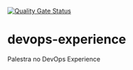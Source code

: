 [![Quality Gate Status](https://sonarcloud.io/api/project_badges/measure?project=Aleixoslary_devopslab&metric=alert_status)](https://sonarcloud.io/summary/new_code?id=Aleixoslary_devopslab)

# devops-experience
Palestra no DevOps Experience
